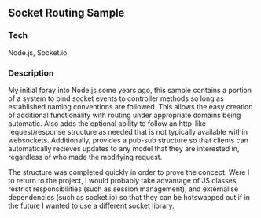 ## Socket Routing Sample

### Tech
Node.js, Socket.io

### Description
My initial foray into Node.js some years ago, this sample contains a portion of a system to bind socket events to controller methods
so long as established naming conventions are followed. 
This allows the easy creation of additional functionality with routing under appropriate domains being automatic. 
Also adds the optional ability to follow an http-like request/response structure as needed that is not typically available within websockets.
Additionally, provides a pub-sub structure so that clients can automatically recieves updates to any model that they are interested in, regardless of
who made the modifying request.

The structure was completed quickly in order to prove the concept. Were I to return to the project, I would probably take advantage of 
JS classes, restrict responsibilities (such as session management), and externalise dependencies (such as socket.io) so that they can be hotswapped out if in the future I wanted to use a different socket library.
